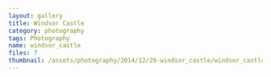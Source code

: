 ```yaml
---
layout: gallery
title: Windsor Castle
category: photography
tags: Photography
name: windsor_castle
files: 7
thumbnail: /assets/photography/2014/12/29-windsor_castle/windsor_castle-6.jpg
---
```

